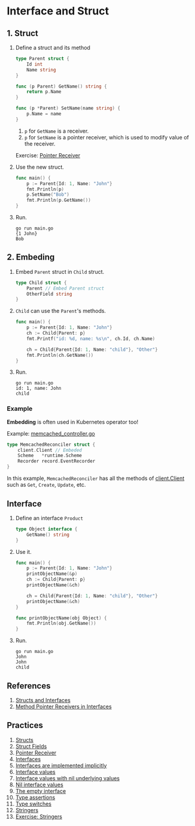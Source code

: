 # Interface and Struct

## 1. Struct

1. Define a struct and its method

    ```go
    type Parent struct {
        Id int
        Name string
    }

    func (p Parent) GetName() string {
        return p.Name
    }

    func (p *Parent) SetName(name string) {
        p.Name = name
    }
    ```

    1. `p` for `GetName` is a receiver.
    1. `p` for `SetName` is a pointer receiver, which is used to modify value of the receiver.

    Exercise: [Pointer Receiver](https://go.dev/tour/methods/4)

1. Use the new struct.

    ```go
    func main() {
        p := Parent{Id: 1, Name: "John"}
        fmt.Println(p)
        p.SetName("Bob")
        fmt.Println(p.GetName())
    }
    ```
1. Run.
    ```
    go run main.go
    {1 John}
    Bob
    ```

## 2. Embeding

1. Embed `Parent` struct in `Child` struct.

    ```go
    type Child struct {
        Parent // Embed Parent struct
        OtherField string
    }
    ```

1. `Child` can use the `Parent`'s methods.

    ```go
    func main() {
        p := Parent{Id: 1, Name: "John"}
        ch := Child{Parent: p}
        fmt.Printf("id: %d, name: %s\n", ch.Id, ch.Name)

        ch = Child{Parent{Id: 1, Name: "child"}, "Other"}
        fmt.Println(ch.GetName())
    }
    ```
1. Run.
    ```
    go run main.go
    id: 1, name: John
    child
    ```

### Example

**Embedding** is often used in Kubernetes operator too!

Example: [memcached_controller.go](https://github.com/operator-framework/operator-sdk/blob/de6a14d03de3c36dcc9de3891af788b49d15f0f3/testdata/go/v3/memcached-operator/controllers/memcached_controller.go#L57-L61)

```go
type MemcachedReconciler struct {
	client.Client // Embeded
	Scheme   *runtime.Scheme
	Recorder record.EventRecorder
}
```

In this example, `MemcachedReconciler` has all the methods of [client.Client](https://github.com/kubernetes-sigs/controller-runtime/blob/v0.12.3/pkg/client/interfaces.go) such as `Get`, `Create`, `Update`, etc.


## Interface

1. Define an interface `Product`

    ```go
    type Object interface {
        GetName() string
    }
    ```

1. Use it.
    ```go
    func main() {
        p := Parent{Id: 1, Name: "John"}
        printObjectName(&p)
        ch := Child{Parent: p}
        printObjectName(&ch)

        ch = Child{Parent{Id: 1, Name: "child"}, "Other"}
        printObjectName(&ch)
    }

    func printObjectName(obj Object) {
        fmt.Println(obj.GetName())
    }
    ```
1. Run.
    ```
    go run main.go
    John
    John
    child
    ```

## References
1. [Structs and Interfaces](https://www.golang-book.com/books/intro/9)
1. [Method Pointer Receivers in Interfaces](https://sentry.io/answers/interface-pointer-receiver/)


## Practices
1. [Structs](https://go.dev/tour/moretypes/2)
1. [Struct Fields](https://go.dev/tour/moretypes/3)
1. [Pointer Receiver](https://go.dev/tour/methods/4)
1. [Interfaces](https://go.dev/tour/methods/9)
1. [Interfaces are implemented implicitly](https://go.dev/tour/methods/10)
1. [Interface values](https://go.dev/tour/methods/11)
1. [Interface values with nil underlying values](https://go.dev/tour/methods/12)
1. [Nil interface values](https://go.dev/tour/methods/13)
1. [The empty interface](https://go.dev/tour/methods/14)
1. [Type assertions](https://go.dev/tour/methods/15)
1. [Type switches](https://go.dev/tour/methods/16)
1. [Stringers](https://go.dev/tour/methods/17)
1. [Exercise: Stringers](https://go.dev/tour/methods/18)
